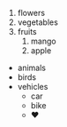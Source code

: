 1. flowers
2. vegetables
3. fruits
   1. mango
   2. apple
* animals
* birds
* vehicles
  * car
  * bike
  * ♥️
